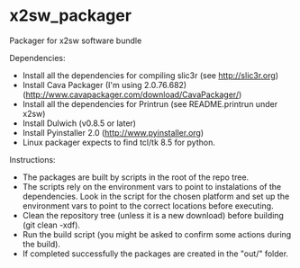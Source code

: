 x2sw_packager
=============

Packager for x2sw software bundle

Dependencies:
- Install all the dependencies for compiling slic3r (see http://slic3r.org)
- Install Cava Packager (I'm using 2.0.76.682) 
  (http://www.cavapackager.com/download/CavaPackager/)
- Install all the dependencies for Printrun (see README.printrun under x2sw)
- Install Dulwich (v0.8.5 or later)
- Install Pyinstaller 2.0 (http://www.pyinstaller.org)
- Linux packager expects to find tcl/tk 8.5 for python.

Instructions:
- The packages are built by scripts in the root of the repo tree.
- The scripts rely on the environment vars to point to instalations of 
  the dependencies. Look in the script for the chosen platform and 
  set up the environment vars to point to the correct locations before 
  executing. 
- Clean the repository tree (unless it is a new download) before 
  building (git clean -xdf).
- Run the build script (you might be asked to confirm some actions during the build).
- If completed successfully the packages are created in the "out/<platform>" folder.
  
